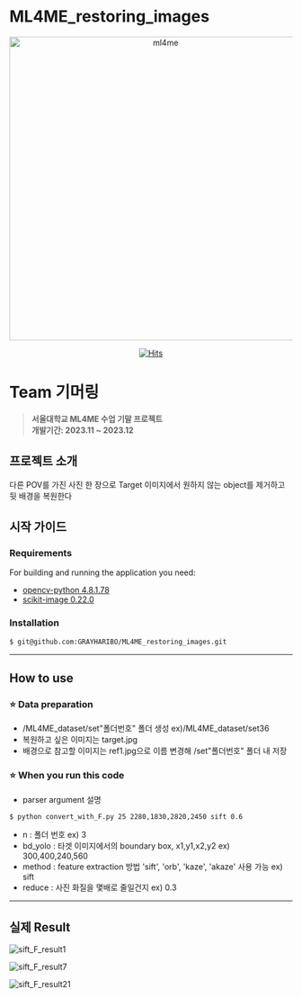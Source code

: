 # ML4ME_restoring_images

<div align="center">
<img width="540" alt="ml4me" src="https://github.com/GRAYHARIBO/ML4ME_restoring_images/assets/96507797/e1ff728e-5105-4097-843c-fca9d0295c28">

[![Hits](https://hits.seeyoufarm.com/api/count/incr/badge.svg?url=https%3A%2F%2Fgithub.com%2FGRAYHARIBO%2FML4ME_restoring_images&count_bg=%2379C83D&title_bg=%23555555&icon=&icon_color=%23E7E7E7&title=hits&edge_flat=false)](https://hits.seeyoufarm.com)

</div>

# Team 기머링
> **서울대학교 ML4ME 수업 기말 프로젝트** <br/> **개발기간: 2023.11 ~ 2023.12**

## 프로젝트 소개

다른 POV를 가진 사진 한 장으로 Target 이미지에서 원하지 않는 object를 제거하고 뒷 배경을 복원한다

## 시작 가이드
### Requirements
For building and running the application you need:

- [opencv-python 4.8.1.78](https://docs.opencv.org/4.x/)
- [scikit-image 0.22.0](https://scikit-image.org/)

### Installation
``` bash
$ git@github.com:GRAYHARIBO/ML4ME_restoring_images.git
```

---
## How to use

### ⭐️ Data preparation
- /ML4ME_dataset/set"폴더번호" 폴더 생성 ex)/ML4ME_dataset/set36
- 복원하고 싶은 이미지는 target.jpg
- 배경으로 참고할 이미지는 ref1.jpg으로 이름 변경해 /set"폴더번호" 폴더 내 저장

### ⭐️ When you run this code
- parser argument 설명
``` bash
$ python convert_with_F.py 25 2280,1830,2820,2450 sift 0.6
```
- n : 폴더 번호   ex) 3
- bd_yolo : 타겟 이미지에서의 boundary box, x1,y1,x2,y2   ex) 300,400,240,560
- method : feature extraction 방법 'sift', 'orb', 'kaze', 'akaze' 사용 가능   ex) sift
- reduce : 사진 화질을 몇배로 줄일건지 	ex) 0.3


---
## 실제 Result
![sift_F_result1](https://github.com/GRAYHARIBO/ML4ME_restoring_images/assets/96507797/594e8ee7-ccdb-4c86-b498-b40bc5c93bd3)

![sift_F_result7](https://github.com/GRAYHARIBO/ML4ME_restoring_images/assets/96507797/d3d1b1c3-525f-4a86-83f6-5d804b2123ff)

![sift_F_result21](https://github.com/GRAYHARIBO/ML4ME_restoring_images/assets/96507797/16953032-7da9-4d98-97c8-93546aad3b59)
